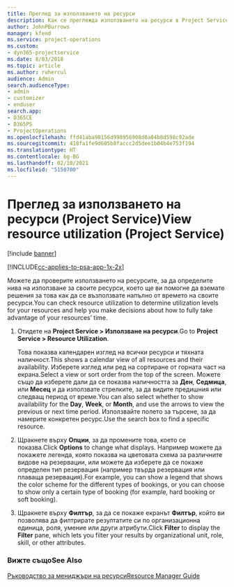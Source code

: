 ```yaml
---
title: Преглед за използването на ресурси
description: Как се преглежда използването на ресурси в Project Service
author: JohnPBurrows
manager: kfend
ms.service: project-operations
ms.custom:
- dyn365-projectservice
ms.date: 8/03/2018
ms.topic: article
ms.author: ruhercul
audience: Admin
search.audienceType:
- admin
- customizer
- enduser
search.app:
- D365CE
- D365PS
- ProjectOperations
ms.openlocfilehash: ffd41aba98156d990956908d0a04b8d598c92ade
ms.sourcegitcommit: 418fa1fe9d605b8faccc2d5dee1b04b4e753f194
ms.translationtype: HT
ms.contentlocale: bg-BG
ms.lasthandoff: 02/10/2021
ms.locfileid: "5150700"
---
```

# <a name="view-resource-utilization-project-service"></a><span data-ttu-id="0c47b-103">Преглед за използването на ресурси (Project Service)</span><span class="sxs-lookup"><span data-stu-id="0c47b-103">View resource utilization (Project Service)</span></span>

[!include [banner](../includes/psa-now-project-operations.md)]

[!INCLUDE[cc-applies-to-psa-app-1x-2x](../includes/cc-applies-to-psa-app-1x-2x.md)]

<span data-ttu-id="0c47b-104">Можете да проверите използването на ресурсите, за да определите нива на използване за своите ресурси, което ще ви помогне да вземате решения за това как да се възползвате напълно от времето на своите ресурси.</span><span class="sxs-lookup"><span data-stu-id="0c47b-104">You can check resource utilization to determine utilization levels for your resources and help you make decisions about how to fully take advantage of your resources’ time.</span></span>  
  
1. <span data-ttu-id="0c47b-105">Отидете на **Project Service > Използване на ресурси**.</span><span class="sxs-lookup"><span data-stu-id="0c47b-105">Go to **Project Service > Resource Utilization**.</span></span> 

     <span data-ttu-id="0c47b-106">Това показва календарен изглед на всички ресурси и тяхната наличност.</span><span class="sxs-lookup"><span data-stu-id="0c47b-106">This shows a calendar view of all resources and their availability.</span></span> <span data-ttu-id="0c47b-107">Изберете изглед или ред на сортиране от горната част на екрана.</span><span class="sxs-lookup"><span data-stu-id="0c47b-107">Select a view or sort order from the top of the screen.</span></span> <span data-ttu-id="0c47b-108">Можете също да изберете дали да се показва наличността за **Ден**, **Седмица**, или **Месец** и да използвате стрелките, за да видите предишния или следващ период от време.</span><span class="sxs-lookup"><span data-stu-id="0c47b-108">You can also select whether to show availability for the **Day**, **Week**, or **Month**, and use the arrows to view the previous or next time period.</span></span> <span data-ttu-id="0c47b-109">Използвайте полето за търсене, за да намерите конкретен ресурс.</span><span class="sxs-lookup"><span data-stu-id="0c47b-109">Use the search box to find a specific resource.</span></span>      
  
2. <span data-ttu-id="0c47b-110">Щракнете върху **Опции**, за да промените това, което се показва.</span><span class="sxs-lookup"><span data-stu-id="0c47b-110">Click **Options** to change what displays.</span></span> <span data-ttu-id="0c47b-111">Например можете да покажете легенда, която показва на цветовата схема за различните видове на резервации, или можете да изберете да се покаже определен тип резервация (например твърда резервация или плаваща резервация).</span><span class="sxs-lookup"><span data-stu-id="0c47b-111">For example, you can show a legend that shows the color scheme for the different types of bookings, or you can choose to show only a certain type of booking (for example, hard booking or soft booking).</span></span>  

3. <span data-ttu-id="0c47b-112">Щракнете върху **Филтър**, за да се покаже екранът **Филтър**, който ви позволява да филтрирате резултатите си по организационна единица, роля, умение или други атрибути.</span><span class="sxs-lookup"><span data-stu-id="0c47b-112">Click **Filter** to display the **Filter** pane, which lets you filter your results by organizational unit, role, skill, or other attributes.</span></span>  
  
### <a name="see-also"></a><span data-ttu-id="0c47b-113">Вижте също</span><span class="sxs-lookup"><span data-stu-id="0c47b-113">See Also</span></span>  
 [<span data-ttu-id="0c47b-114">Ръководство за мениджъри на ресурси</span><span class="sxs-lookup"><span data-stu-id="0c47b-114">Resource Manager Guide</span></span>](../psa/resource-manager-guide.md)
